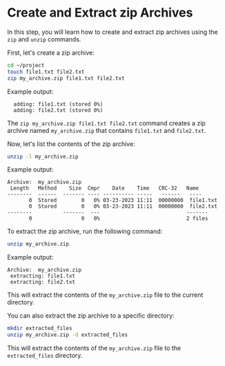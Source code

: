 # Create and Extract zip Archives

In this step, you will learn how to create and extract zip archives using the `zip` and `unzip` commands.

First, let's create a zip archive:

```bash
cd ~/project
touch file1.txt file2.txt
zip my_archive.zip file1.txt file2.txt
```

Example output:

```
  adding: file1.txt (stored 0%)
  adding: file2.txt (stored 0%)
```

The `zip my_archive.zip file1.txt file2.txt` command creates a zip archive named `my_archive.zip` that contains `file1.txt` and `file2.txt`.

Now, let's list the contents of the zip archive:

```bash
unzip -l my_archive.zip
```

Example output:

```
Archive:  my_archive.zip
 Length   Method    Size  Cmpr    Date    Time   CRC-32   Name
--------  ------  ------- ---- ---------- -----   ------   ----
       0  Stored        0   0% 03-23-2023 11:11  00000000  file1.txt
       0  Stored        0   0% 03-23-2023 11:11  00000000  file2.txt
--------          -------  ---                            -------
       0                0   0%                            2 files
```

To extract the zip archive, run the following command:

```bash
unzip my_archive.zip
```

Example output:

```
Archive:  my_archive.zip
 extracting: file1.txt
 extracting: file2.txt
```

This will extract the contents of the `my_archive.zip` file to the current directory.

You can also extract the zip archive to a specific directory:

```bash
mkdir extracted_files
unzip my_archive.zip -d extracted_files
```

This will extract the contents of the `my_archive.zip` file to the `extracted_files` directory.
